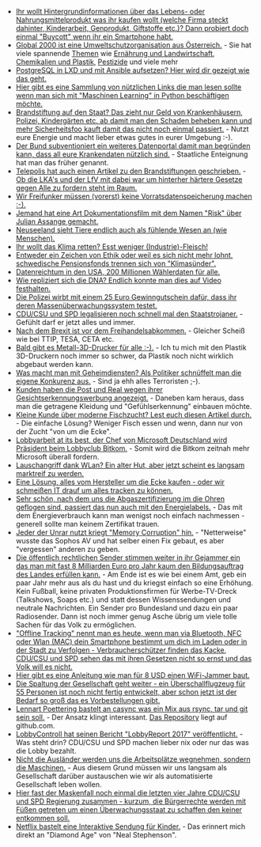 * [Ihr wollt Hintergrundinformationen über das Lebens- oder Nahrungsmittelprodukt was ihr kaufen wollt (welche Firma steckt dahinter, Kinderarbeit, Genprodukt, Giftstoffe etc.)? Dann probiert doch einmal "Buycott" wenn ihr ein Smartphone habt.](http://www.buycott.com)
* [Global 2000 ist eine Umweltschutzorganisation aus Österreich.](https://www.global2000.at/spendenkonto) - Sie hat viele spannende [Themen](https://www.global2000.at/themen) wie [Ernährung und Landwirtschaft](https://www.global2000.at/themen/ern%C3%A4hrung-und-landwirtschaft), [Chemikalien und Plastik](https://www.global2000.at/themen/chemikalien-und-plastik), [Pestizide](https://www.global2000.at/themen/pestizide) und viele mehr
* [PostgreSQL in LXD und mit Ansible aufsetzen? Hier wird dir gezeigt wie das geht.](https://opensource.com/article/17/6/ansible-postgresql-operations)
* [Hier gibt es eine Sammlung von nützlichen Links die man lesen sollte wenn man sich mit "Maschinen Learning" in Python beschäftigen möchte.](https://opensource.com/article/17/6/resources-getting-started-python-and-machine-learning)
* [Brandstiftung auf den Staat? Das zieht nur Geld von Krankenhäusern, Polizei, Kindergärten etc. ab damit man den Schaden beheben kann und mehr Sicherheitsfoo kauft damit das nicht noch einmal passiert.](https://blog.fefe.de/?ts=a7b95536) - Nutzt eure Energie und macht lieber etwas gutes in eurer Umgebung :-).
* [Der Bund subventioniert ein weiteres Datenportal damit man begründen kann, dass all eure Krankendaten nützlich sind.](https://www.heise.de/newsticker/meldung/Nationales-Gesundheitsportal-soll-die-Menschen-aufklaeren-3747177.html) - Staatliche Enteignung hat man das früher genannt.
* [Telepolis hat auch einen Artikel zu den Brandstiftungen geschrieben.](https://www.heise.de/tp/features/Sabotage-an-Bahnstrecken-Kurze-Unterbrechung-der-Reibungslosigkeit-3747655.html) - [Ob die LKA's und der LfV mit dabei war um hinterher härtere Gesetze gegen Alle zu fordern steht im Raum.](https://www.heise.de/forum/Telepolis/Kommentare/Sabotage-an-Bahnstrecken-Kurze-Unterbrechung-der-Reibungslosigkeit/na-wenn-da-mal-nicht-wieder-die-Mitarbeiter-der-LfVs-LKAs-mit-am-Werk-waren/posting-30563101/show/)
* [Wir Freifunker müssen (vorerst) keine Vorratsdatenspeicherung machen :-).](https://www.heise.de/newsticker/meldung/Vorratsdatenspeicherung-Bundesnetzagentur-bestaetigt-vorlaeufige-Ausnahme-fuer-Freifunker-3747813.html)
* [Jemand hat eine Art Dokumentationsfilm mit dem Namen "Risk" über Julian Assange gemacht.](https://www.golem.de/news/risk-kein-normaler-mensch-1706-128437.html)
* [Neuseeland sieht Tiere endlich auch als fühlende Wesen an (wie Menschen).](https://netzfrauen.org/2017/06/20/neuseeland-tiere/)
* [Ihr wollt das Klima retten? Esst weniger (Industrie)-Fleisch!](http://www.sonnenseite.com/de/tipps/reduktion-des-fleischkonsums-ist-aktiver-klimaschutz.html)
* [Entweder ein Zeichen von Ethik oder weil es sich nicht mehr lohnt, schwedische Pensionsfonds trennen sich von "Klimasünder".](http://www.sonnenseite.com/de/wirtschaft/klimasuender-fliegen-aus-schwedischem-pensionsfonds.html)
* [Datenreichtum in den USA, 200 Millionen Wählerdaten für alle.](https://www.heise.de/newsticker/meldung/USA-Republikaner-stellten-Daten-aller-Waehler-online-ohne-Passwort-3747865.html)
* [Wie repliziert sich die DNA? Endlich konnte man dies auf Video festhalten.](http://www.sciencealert.com/dna-replication-has-been-filmed-for-the-first-time-and-it-s-stranger-than-we-thought)
* [Die Polizei wirbt mit einem 25 Euro Gewinngutschein dafür, dass ihr deren Massenüberwachungssystem testet.](https://blog.fefe.de/?ts=a7b629ea)
* [CDU/CSU und SPD legalisieren noch schnell mal den Staatstrojaner.](https://www.heise.de/newsticker/meldung/Ueberwachung-Koalition-macht-Staatstrojaner-zum-polizeilichen-Alltagswerkzeug-3748014.html) - Gefühlt darf er jetzt alles und immer.
* [Nach dem Brexit ist vor dem Freihandelsabkommen.](https://blog.fefe.de/?ts=a7b7cc8e) - Gleicher Scheiß wie bei TTIP, TESA, CETA etc.
* [Bald gibt es Metall-3D-Drucker für alle :-).](https://www.heise.de/newsticker/meldung/Start-up-Desktop-Metal-baut-Metalldrucker-3746178.html) - Ich tu mich mit den Plastik 3D-Druckern noch immer so schwer, da Plastik noch nicht wirklich abgebaut werden kann.
* [Was macht man mit Geheimdiensten? Als Politiker schnüffelt man die eigene Konkurenz aus.](https://www.heise.de/newsticker/meldung/Neuseeland-Minister-liess-Konkurrenten-ausspionieren-3750298.html) - Sind ja ehh alles Terroristen ;-).
* [Kunden haben die Post und Real wegen ihrer Gesichtserkennungswerbung angezeigt.](https://www.heise.de/tp/features/Real-und-Deutsche-Post-wegen-Kameraanalyse-von-Kunden-angezeigt-3750274.html) - Daneben kam heraus, dass man die getragene Kleidung und "Gefühlserkennung" einbauen möchte.
* [Kleine Kunde über moderne Fischzucht? Lest euch diesen Artikel durch.](https://netzfrauen.org/2017/06/20/pangasius/) - Die einfache Lösung? Weniger Fisch essen und wenn, dann nur von der Zucht "von um die Ecke".
* [Lobbyarbeit at its best, der Chef von Microsoft Deutschland wird Präsident beim Lobbyclub Bitkom.](https://www.heise.de/newsticker/meldung/Ehemaliger-Microsoft-Deutschlandchef-wird-neuer-Bitkom-Praesident-3750209.html) - Somit wird die Bitkom zeitnah mehr Microsoft überall fordern.
* [Lauschangriff dank WLan? Ein alter Hut, aber jetzt scheint es langsam marktreif zu werden.](https://www.golem.de/news/rssi-drohnen-kartieren-gebaeude-mit-wlan-1706-128475.html)
* [Eine Lösung, alles vom Hersteller um die Ecke kaufen - oder wir schmeißen IT drauf um alles tracken zu können.](https://www.heise.de/newsticker/meldung/Obst-mit-Nummernschild-Zentrale-Identifikation-zur-Rueckverfolgung-von-Obst-und-Gemuese-3748151.html)
* [Sehr schön, nach dem uns die Abgaszertifizierung im die Ohren geflogen sind, passiert das nun auch mit den Energielabels.](https://www.heise.de/newsticker/meldung/Veraltete-Testverfahren-Energielabel-bei-vielen-Haushaltsgeraeten-irrefuehrend-3750544.html) - Das mit dem Energieverbrauch kann man wenigst noch einfach nachmessen - generell sollte man keinem Zertifikat trauen.
* [Jeder der Unrar nutzt kriegt "Memory Corruption" hin.](https://blog.fefe.de/?ts=a7b4dd4f) - "Netterweise" wusste das Sophos AV und hat selber einen Fix gebaut, es aber "vergessen" anderen zu geben.
* [Die öffentlich rechtlichen Sender stimmen weiter in ihr Gejammer ein das man mit fast 8 Milliarden Euro pro Jahr kaum den Bildungsauftrag des Landes erfüllen kann.](https://www.heise.de/newsticker/meldung/Einnahmen-aus-dem-Rundfunkbeitrag-sinken-erneut-3751582.html) - Am Ende ist es wie bei einem Amt, geb ein paar Jahr mehr aus als du hast und du kriegst einfach so eine Erhöhung. Kein Fußball, keine privaten Produktionsfirmen für Werbe-TV-Dreck (Talkshows, Soaps etc.) und statt dessen Wissenssendungen und neutrale Nachrichten. Ein Sender pro Bundesland und dazu ein paar Radiosender. Dann ist noch immer genug Asche übrig um viele tolle Sachen für das Volk zu ermöglichen.
* ["Offline Tracking" nennt man es heute, wenn man via Bluetooth, NFC oder Wlan (MAC) dein Smartphone bestimmt um dich im Laden oder in der Stadt zu Verfolgen - Verbraucherschützer finden das Kacke, CDU/CSU und SPD sehen das mit ihren Gesetzen nicht so ernst und das Volk will es nicht.](https://www.heise.de/newsticker/meldung/Ueberwachung-von-Kunden-Verbraucherschuetzer-kritisieren-kommende-ePrivacy-Verordnung-3751242.html)
* [Hier gibt es eine Anleitung wie man für 8 USD einen WiFi-Jammer baut.](https://www.hackster.io/kedarnimbalkar/diy-wifi-jammer-with-esp8266-and-mobile-app-28be5c)
* [Die Spaltung der Gesellschaft geht weiter - ein Überschallflugzeug für 55 Personen ist noch nicht fertig entwickelt, aber schon jetzt ist der Bedarf so groß das es Vorbestellungen gibt.](https://www.heise.de/newsticker/meldung/76-Bestellungen-fuer-Ueberschall-Passagierflugzeug-Boom-3751156.html)
* [Lennart Poettering bastelt an casync was ein Mix aus rsync, tar und git sein soll.](https://www.pro-linux.de/news/1/24861/synchronisationsprogramm-casync-in-erster-version.html) - Der Ansatz klingt interessant. [Das Repository](https://github.com/systemd/casync) liegt auf github.com.
* [LobbyControll hat seinen Bericht "LobbyReport 2017" veröffentlicht.](https://www.lobbycontrol.de/wp-content/uploads/lobbyreport-lc-2017-web-1.pdf) - Was steht drin? CDU/CSU und SPD machen lieber nix oder nur das was die Lobby bezahlt.
* [Nicht die Ausländer werden uns die Arbeitsplätze wegnehmen, sondern die Maschinen.](https://blog.fefe.de/?ts=a7b5bf0d) - Aus diesem Grund müssen wir uns langsam als Gesellschaft darüber austauschen wie wir als automatisierte Gesellschaft leben wollen.
* [Hier fast der Maskenfall noch einmal die letzten vier Jahre CDU/CSU und SPD Regierung zusammen - kurzum, die Bürgerrechte werden mit Füßen getreten um einen Überwachungsstaat zu schaffen den keiner entkommen soll.](https://www.maskenfall.de/?p=11884)
* [Netflix bastelt eine Interaktive Sendung für Kinder.](https://www.heise.de/newsticker/meldung/Netflix-testet-interaktive-Sendungen-fuer-Kinder-3751781.html) - Das erinnert mich direkt an "Diamond Age" von "Neal Stephenson".
